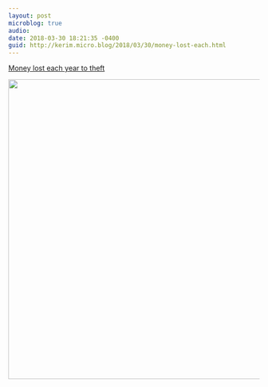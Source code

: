 ```yaml
---
layout: post
microblog: true
audio: 
date: 2018-03-30 18:21:35 -0400
guid: http://kerim.micro.blog/2018/03/30/money-lost-each.html
---
```

[Money lost each year to theft](https://reddit.com/r/dataisbeautiful/comments/88b0be/first_post_money_lost_each_year_to_theft_oc/) 

<img src="http://micro.oxus.net/uploads/2018/98f1a476c9.jpg" width="600" height="600" />
